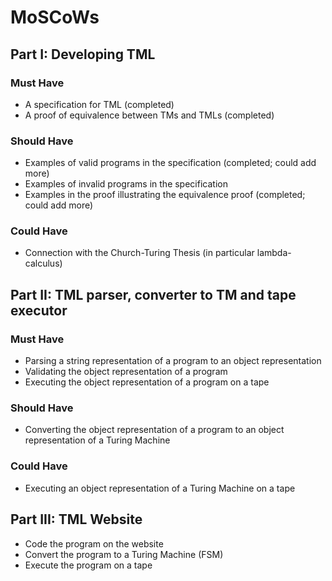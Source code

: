 # MoSCoWs

## Part I: Developing TML

### Must Have
- A specification for TML (completed)
- A proof of equivalence between TMs and TMLs (completed)

### Should Have
- Examples of valid programs in the specification (completed; could add more)
- Examples of invalid programs in the specification
- Examples in the proof illustrating the equivalence proof (completed; could add more)

### Could Have
- Connection with the Church-Turing Thesis (in particular lambda-calculus)

## Part II: TML parser, converter to TM and tape executor
### Must Have
- Parsing a string representation of a program to an object representation
- Validating the object representation of a program
- Executing the object representation of a program on a tape

### Should Have
- Converting the object representation of a program to an object representation of a Turing Machine

### Could Have
- Executing an object representation of a Turing Machine on a tape

## Part III: TML Website
- Code the program on the website
- Convert the program to a Turing Machine (FSM)
- Execute the program on a tape

